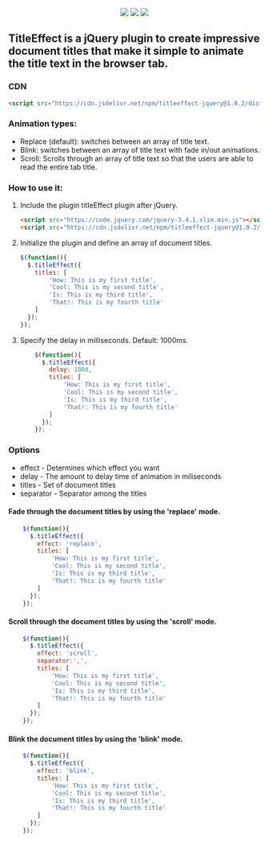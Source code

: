 <p align="center">
    <img src="https://img.shields.io/npm/dt/titleeffect-jquery.svg?style=for-the-badge">
    <img src="https://img.shields.io/github/issues/mahmudz/titleEffect-jQuery-Plugin?style=for-the-badge">
    <img src="https://img.shields.io/github/stars/mahmudz/titleEffect-jQuery-Plugin?style=for-the-badge">
</p>

## TitleEffect is a jQuery plugin to create impressive document titles that make it simple to animate the title text in the browser tab.

### CDN
```html
<script src="https://cdn.jsdelivr.net/npm/titleeffect-jquery@1.0.2/dist/titleEffect.jquery.min.js"></script>
```

### Animation types:
- Replace (default): switches between an array of title text.
- Blink: switches between an array of title text with fade in/out animations.
- Scroll: Scrolls through an array of title text so that the users are able to read the entire tab title.

### How to use it:
1. Include the plugin titleEffect plugin after jQuery.
    ```html
    <script src="https://code.jquery.com/jquery-3.4.1.slim.min.js"></script>
    <script src="https://cdn.jsdelivr.net/npm/titleeffect-jquery@1.0.2/dist/titleEffect.jquery.min.js"></script>
    ```

2. Initialize the plugin and define an array of document titles.
    ```js
    $(function(){
      $.titleEffect({
        titles: [
            'How: This is my first title',
            'Cool: This is my second title',
            'Is: This is my third title',
            'That!: This is my fourth title'
        ]
      });
    });
    ```

3. Specify the delay in milliseconds. Default: 1000ms.
    ```js
        $(function(){
          $.titleEffect({
            delay: 1000,
            titles: [
                'How: This is my first title',
                'Cool: This is my second title',
                'Is: This is my third title',
                'That!: This is my fourth title'
            ]
          });
        });
    ```


### Options
- effect - Determines which effect you want
- delay - The amount to delay time of animation in miliseconds
- titles - Set of document titles
- separator - Separator among the titles

#### Fade through the document titles by using the 'replace' mode.
```js
    $(function(){
      $.titleEffect({
        effect: 'replace',
        titles: [
            'How: This is my first title',
            'Cool: This is my second title',
            'Is: This is my third title',
            'That!: This is my fourth title'
        ]
      });
    });
```
    
#### Scroll through the document titles by using the 'scroll' mode.

```js
    $(function(){
      $.titleEffect({
        effect: 'scroll',
        separator:',',
        titles: [
            'How: This is my first title',
            'Cool: This is my second title',
            'Is: This is my third title',
            'That!: This is my fourth title'
        ]
      });
    });
``` 

#### Blink the document titles by using the 'blink' mode.

```js
    $(function(){
      $.titleEffect({
        effect: 'blink',
        titles: [
            'How: This is my first title',
            'Cool: This is my second title',
            'Is: This is my third title',
            'That!: This is my fourth title'
        ]
      });
    });
```